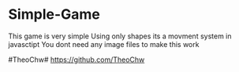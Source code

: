 # Simple-Game
This game is very simple
Using only shapes its a movment system in javasctipt
You dont need any image files to make this work

#TheoChw#
https://github.com/TheoChw
